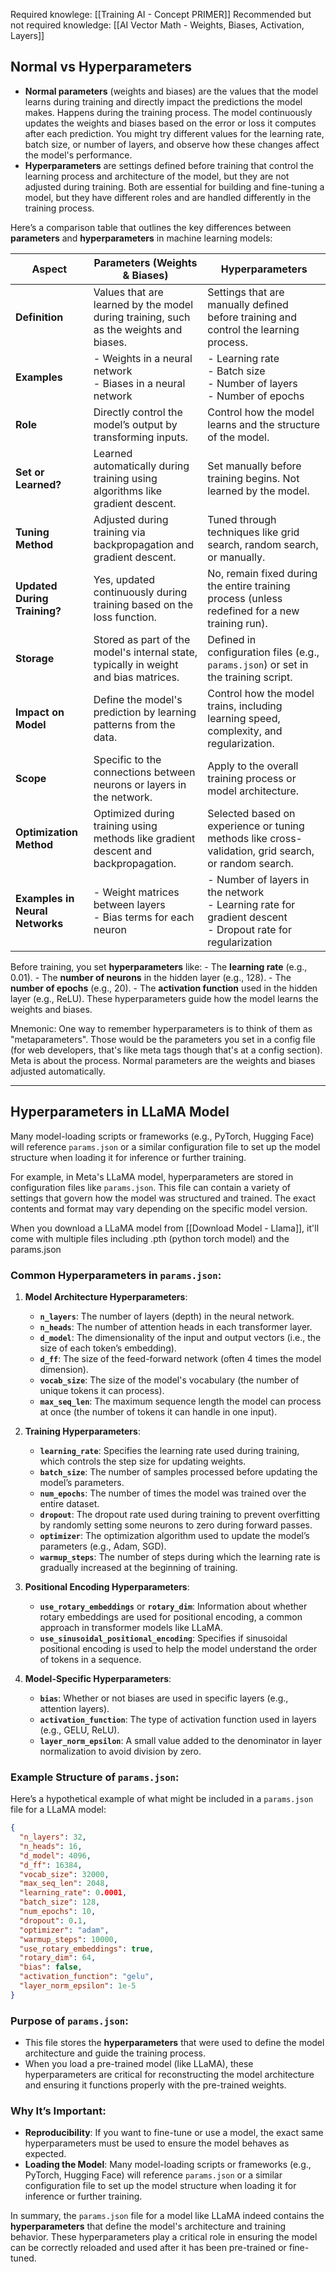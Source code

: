 
Required knowlege: [[Training AI - Concept PRIMER]]
Recommended but not required knowledge: [[AI Vector Math - Weights, Biases, Activation, Layers]]

## Normal vs Hyperparameters

- **Normal parameters** (weights and biases) are the values that the model learns during training and directly impact the predictions the model makes. Happens during the training process. The model continuously updates the weights and biases based on the error or loss it computes after each prediction. You might try different values for the learning rate, batch size, or number of layers, and observe how these changes affect the model's performance.
- **Hyperparameters** are settings defined before training that control the learning process and architecture of the model, but they are not adjusted during training. Both are essential for building and fine-tuning a model, but they have different roles and are handled differently in the training process. 

Here’s a comparison table that outlines the key differences between **parameters** and **hyperparameters** in machine learning models:

| **Aspect**                  | **Parameters (Weights & Biases)**                           | **Hyperparameters**                                        |
|-----------------------------|-------------------------------------------------------------|------------------------------------------------------------|
| **Definition**               | Values that are learned by the model during training, such as the weights and biases. | Settings that are manually defined before training and control the learning process. |
| **Examples**                 | - Weights in a neural network<br>- Biases in a neural network | - Learning rate<br>- Batch size<br>- Number of layers<br>- Number of epochs |
| **Role**                     | Directly control the model’s output by transforming inputs. | Control how the model learns and the structure of the model. |
| **Set or Learned?**          | Learned automatically during training using algorithms like gradient descent. | Set manually before training begins. Not learned by the model. |
| **Tuning Method**            | Adjusted during training via backpropagation and gradient descent. | Tuned through techniques like grid search, random search, or manually. |
| **Updated During Training?** | Yes, updated continuously during training based on the loss function. | No, remain fixed during the entire training process (unless redefined for a new training run). |
| **Storage**                  | Stored as part of the model's internal state, typically in weight and bias matrices. | Defined in configuration files (e.g., `params.json`) or set in the training script. |
| **Impact on Model**           | Define the model's prediction by learning patterns from the data. | Control how the model trains, including learning speed, complexity, and regularization. |
| **Scope**                    | Specific to the connections between neurons or layers in the network. | Apply to the overall training process or model architecture. |
| **Optimization Method**      | Optimized during training using methods like gradient descent and backpropagation. | Selected based on experience or tuning methods like cross-validation, grid search, or random search. |
| **Examples in Neural Networks** | - Weight matrices between layers<br>- Bias terms for each neuron | - Number of layers in the network<br>- Learning rate for gradient descent<br>- Dropout rate for regularization |


Before training, you set **hyperparameters** like:
    - The **learning rate** (e.g., 0.01).
    - The **number of neurons** in the hidden layer (e.g., 128).
    - The **number of epochs** (e.g., 20).
    - The **activation function** used in the hidden layer (e.g., ReLU).
These hyperparameters guide how the model learns the weights and biases.

Mnemonic: One way to remember hyperparameters is to think of them as "metaparameters". Those would be the parameters you set in a config file (for web developers, that's like meta tags though that's at a config section). Meta is about the process. Normal parameters are the weights and biases adjusted automatically.

---

## Hyperparameters in LLaMA Model

Many model-loading scripts or frameworks (e.g., PyTorch, Hugging Face) will reference `params.json` or a similar configuration file to set up the model structure when loading it for inference or further training.

For example, in Meta's LLaMA model, hyperparameters are stored in configuration files like `params.json`. This file can contain a variety of settings that govern how the model was structured and trained. The exact contents and format may vary depending on the specific model version.

When you download a LLaMA model from [[Download Model - Llama]], it'll come with multiple files including .pth (python torch model) and the params.json

### Common Hyperparameters in `params.json`:

1. **Model Architecture Hyperparameters**:
   - **`n_layers`**: The number of layers (depth) in the neural network.
   - **`n_heads`**: The number of attention heads in each transformer layer.
   - **`d_model`**: The dimensionality of the input and output vectors (i.e., the size of each token’s embedding).
   - **`d_ff`**: The size of the feed-forward network (often 4 times the model dimension).
   - **`vocab_size`**: The size of the model's vocabulary (the number of unique tokens it can process).
   - **`max_seq_len`**: The maximum sequence length the model can process at once (the number of tokens it can handle in one input).

2. **Training Hyperparameters**:
   - **`learning_rate`**: Specifies the learning rate used during training, which controls the step size for updating weights.
   - **`batch_size`**: The number of samples processed before updating the model’s parameters.
   - **`num_epochs`**: The number of times the model was trained over the entire dataset.
   - **`dropout`**: The dropout rate used during training to prevent overfitting by randomly setting some neurons to zero during forward passes.
   - **`optimizer`**: The optimization algorithm used to update the model’s parameters (e.g., Adam, SGD).
   - **`warmup_steps`**: The number of steps during which the learning rate is gradually increased at the beginning of training.

3. **Positional Encoding Hyperparameters**:
   - **`use_rotary_embeddings`** or **`rotary_dim`**: Information about whether rotary embeddings are used for positional encoding, a common approach in transformer models like LLaMA.
   - **`use_sinusoidal_positional_encoding`**: Specifies if sinusoidal positional encoding is used to help the model understand the order of tokens in a sequence.

4. **Model-Specific Hyperparameters**:
   - **`bias`**: Whether or not biases are used in specific layers (e.g., attention layers).
   - **`activation_function`**: The type of activation function used in layers (e.g., GELU, ReLU).
   - **`layer_norm_epsilon`**: A small value added to the denominator in layer normalization to avoid division by zero.

### Example Structure of `params.json`:

Here’s a hypothetical example of what might be included in a `params.json` file for a LLaMA model:

```json
{
  "n_layers": 32,
  "n_heads": 16,
  "d_model": 4096,
  "d_ff": 16384,
  "vocab_size": 32000,
  "max_seq_len": 2048,
  "learning_rate": 0.0001,
  "batch_size": 128,
  "num_epochs": 10,
  "dropout": 0.1,
  "optimizer": "adam",
  "warmup_steps": 10000,
  "use_rotary_embeddings": true,
  "rotary_dim": 64,
  "bias": false,
  "activation_function": "gelu",
  "layer_norm_epsilon": 1e-5
}
```

### Purpose of `params.json`:
- This file stores the **hyperparameters** that were used to define the model architecture and guide the training process.
- When you load a pre-trained model (like LLaMA), these hyperparameters are critical for reconstructing the model architecture and ensuring it functions properly with the pre-trained weights.

### Why It’s Important:
- **Reproducibility**: If you want to fine-tune or use a model, the exact same hyperparameters must be used to ensure the model behaves as expected.
- **Loading the Model**: Many model-loading scripts or frameworks (e.g., PyTorch, Hugging Face) will reference `params.json` or a similar configuration file to set up the model structure when loading it for inference or further training.

In summary, the `params.json` file for a model like LLaMA indeed contains the **hyperparameters** that define the model's architecture and training behavior. These hyperparameters play a critical role in ensuring the model can be correctly reloaded and used after it has been pre-trained or fine-tuned.